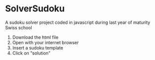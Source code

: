# SolverSudoku
A sudoku solver project coded in javascript during last year of maturity Swiss school

1) Download the html file
2) Open with your internet browser
3) Insert a sudoku template
4) Click on "solution"
